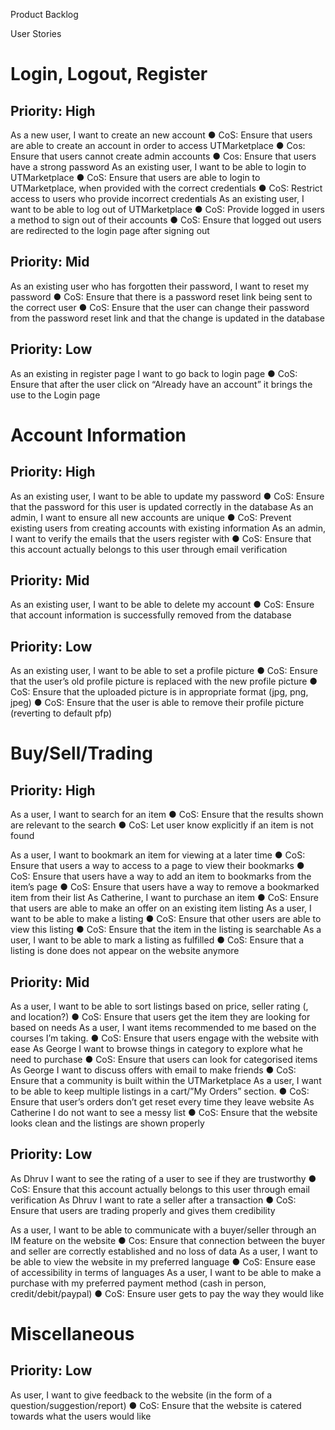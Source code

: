 Product Backlog

User Stories

# Login, Logout, Register

## Priority: High

As a new user, I want to create an new account
● CoS: Ensure that users are able to create an account in order to access UTMarketplace
● Cos: Ensure that users cannot create admin accounts
● Cos: Ensure that users have a strong password
As an existing user, I want to be able to login to UTMarketplace
● CoS: Ensure that users are able to login to UTMarketplace, when provided with the correct
credentials
● CoS: Restrict access to users who provide incorrect credentials
As an existing user, I want to be able to log out of UTMarketplace
● CoS: Provide logged in users a method to sign out of their accounts
● CoS: Ensure that logged out users are redirected to the login page after signing out

## Priority: Mid

As an existing user who has forgotten their password, I want to reset my password
● CoS: Ensure that there is a password reset link being sent to the correct user
● CoS: Ensure that the user can change their password from the password reset link and that
the change is updated in the database

## Priority: Low

As an existing in register page I want to go back to login page
● CoS: Ensure that after the user click on “Already have an account” it brings the use to the
Login page

# Account Information

## Priority: High

As an existing user, I want to be able to update my password
● CoS: Ensure that the password for this user is updated correctly in the database
As an admin, I want to ensure all new accounts are unique
● CoS: Prevent existing users from creating accounts with existing information
As an admin, I want to verify the emails that the users register with
● CoS: Ensure that this account actually belongs to this user through email verification

## Priority: Mid

As an existing user, I want to be able to delete my account
● CoS: Ensure that account information is successfully removed from the database


## Priority: Low

As an existing user, I want to be able to set a profile picture
● CoS: Ensure that the user’s old profile picture is replaced with the new profile picture
● CoS: Ensure that the uploaded picture is in appropriate format (jpg, png, jpeg)
● CoS: Ensure that the user is able to remove their profile picture (reverting to default pfp)

# Buy/Sell/Trading

## Priority: High

As a user, I want to search for an item
● CoS: Ensure that the results shown are relevant to the search
● CoS: Let user know explicitly if an item is not found

As a user, I want to bookmark an item for viewing at a later time
● CoS: Ensure that users a way to access to a page to view their bookmarks
● CoS: Ensure that users have a way to add an item to bookmarks from the item’s page
● CoS: Ensure that users have a way to remove a bookmarked item from their list
As Catherine, I want to purchase an item
● CoS: Ensure that users are able to make an offer on an existing item listing
As a user, I want to be able to make a listing
● CoS: Ensure that other users are able to view this listing
● CoS: Ensure that the item in the listing is searchable
As a user, I want to be able to mark a listing as fulfilled
● CoS: Ensure that a listing is done does not appear on the website anymore

## Priority: Mid

As a user, I want to be able to sort listings based on price, seller rating (, and location?)
● CoS: Ensure that users get the item they are looking for based on needs
As a user, I want items recommended to me based on the courses I’m taking.
● CoS: Ensure that users engage with the website with ease
As George I want to browse things in category to explore what he need to purchase
● CoS: Ensure that users can look for categorised items
As George I want to discuss offers with email to make friends
● CoS: Ensure that a community is built within the UTMarketplace
As a user, I want to be able to keep multiple listings in a cart/”My Orders” section.
● CoS: Ensure that user’s orders don’t get reset every time they leave website
As Catherine I do not want to see a messy list
● CoS: Ensure that the website looks clean and the listings are shown properly

## Priority: Low

As Dhruv I want to see the rating of a user to see if they are trustworthy
● CoS: Ensure that this account actually belongs to this user through email verification
As Dhruv I want to rate a seller after a transaction
● CoS: Ensure that users are trading properly and gives them credibility


As a user, I want to be able to communicate with a buyer/seller through an IM feature on the website
● Cos: Ensure that connection between the buyer and seller are correctly established and no
loss of data
As a user, I want to be able to view the website in my preferred language
● CoS: Ensure ease of accessibility in terms of languages
As a user, I want to be able to make a purchase with my preferred payment method (cash in person,
credit/debit/paypal)
● CoS: Ensure user gets to pay the way they would like

# Miscellaneous

## Priority: Low

As user, I want to give feedback to the website (in the form of a question/suggestion/report)
● CoS: Ensure that the website is catered towards what the users would like


